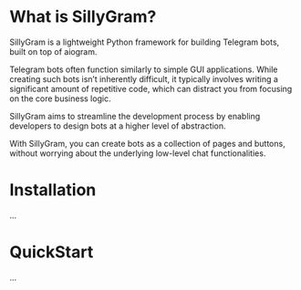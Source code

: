 # **What is SillyGram?**

SillyGram is a lightweight Python framework for building Telegram bots, built on top of aiogram.

Telegram bots often function similarly to simple GUI applications. While creating such bots isn’t inherently difficult, it typically involves writing a significant amount of repetitive code, which can distract you from focusing on the core business logic.

SillyGram aims to streamline the development process by enabling developers to design bots at a higher level of abstraction.

With SillyGram, you can create bots as a collection of pages and buttons, without worrying about the underlying low-level chat functionalities.

# **Installation**

...

# **QuickStart**

...